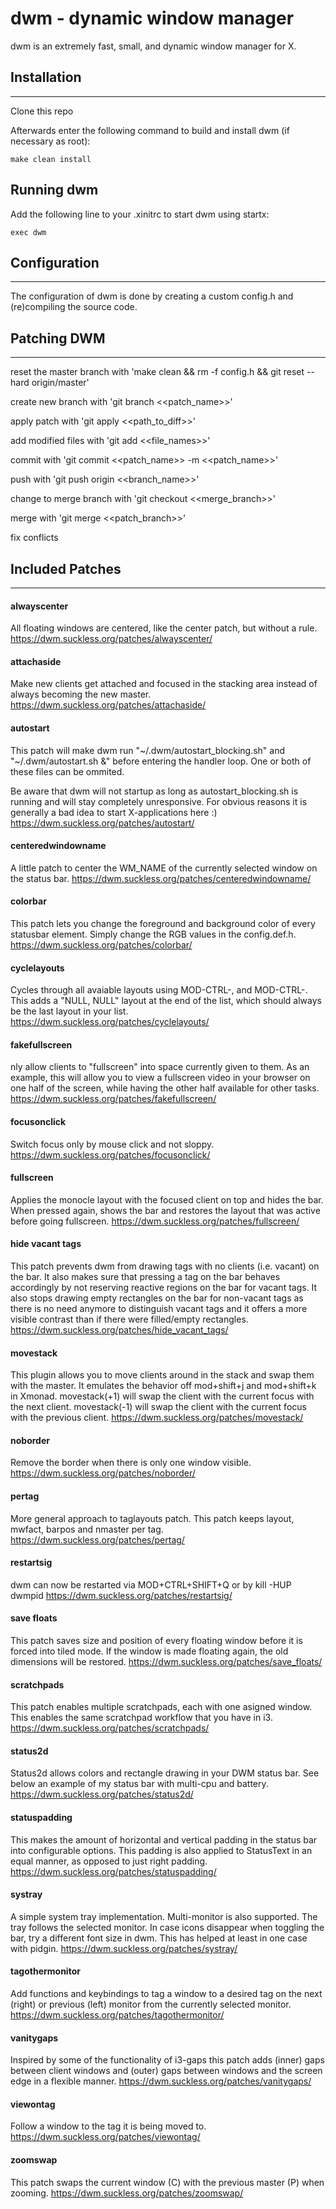 dwm - dynamic window manager
============================
dwm is an extremely fast, small, and dynamic window manager for X.


## Installation
------------
Clone this repo

Afterwards enter the following command to build and install dwm (if
necessary as root):

    make clean install


Running dwm
-----------
Add the following line to your .xinitrc to start dwm using startx:

    exec dwm


## Configuration
-------------
The configuration of dwm is done by creating a custom config.h
and (re)compiling the source code.


## Patching DWM
-------------
reset the master branch with 'make clean && rm -f config.h && git reset --hard origin/master'

create new branch with 'git branch <<patch_name>>'

apply patch with 'git apply <<path_to_diff>>'

add modified files with 'git add <<file_names>>'

commit with 'git commit <<patch_name>> -m <<patch_name>>'

push with 'git push origin <<branch_name>>'

change to merge branch with 'git checkout <<merge_branch>>'

merge with 'git merge <<patch_branch>>'

fix conflicts

## Included Patches
-------------
#### alwayscenter
All floating windows are centered, like the center patch, but without a rule.
https://dwm.suckless.org/patches/alwayscenter/

#### attachaside
Make new clients get attached and focused in the stacking area instead of always becoming the new master.
https://dwm.suckless.org/patches/attachaside/

#### autostart
This patch will make dwm run "~/.dwm/autostart_blocking.sh" and "~/.dwm/autostart.sh &" before entering the handler loop. One or both of these files can be ommited.

Be aware that dwm will not startup as long as autostart_blocking.sh is running and will stay completely unresponsive. For obvious reasons it is generally a bad idea to start X-applications here :)
https://dwm.suckless.org/patches/autostart/

#### centeredwindowname
A little patch to center the WM_NAME of the currently selected window on the status bar.
https://dwm.suckless.org/patches/centeredwindowname/

#### colorbar
This patch lets you change the foreground and background color of every statusbar element.
Simply change the RGB values in the config.def.h.
https://dwm.suckless.org/patches/colorbar/

#### cyclelayouts
Cycles through all avaiable layouts using MOD-CTRL-, and MOD-CTRL-.
This adds a "NULL, NULL" layout at the end of the list, which should always be the last layout in your list.
https://dwm.suckless.org/patches/cyclelayouts/

#### fakefullscreen
nly allow clients to "fullscreen" into space currently given to them. As an example, this will allow you to view a fullscreen video in your browser on one half of the screen, while having the other half available for other tasks.
https://dwm.suckless.org/patches/fakefullscreen/

#### focusonclick
Switch focus only by mouse click and not sloppy.
https://dwm.suckless.org/patches/focusonclick/

#### fullscreen
Applies the monocle layout with the focused client on top and hides the bar. When pressed again, shows the bar and restores the layout that was active before going fullscreen.
https://dwm.suckless.org/patches/fullscreen/

#### hide vacant tags
This patch prevents dwm from drawing tags with no clients (i.e. vacant) on the bar.
It also makes sure that pressing a tag on the bar behaves accordingly by not reserving reactive regions on the bar for vacant tags.
It also stops drawing empty rectangles on the bar for non-vacant tags as there is no need anymore to distinguish vacant tags and it offers a more visible contrast than if there were filled/empty rectangles.
https://dwm.suckless.org/patches/hide_vacant_tags/

#### movestack
This plugin allows you to move clients around in the stack and swap them with the master. It emulates the behavior off mod+shift+j and mod+shift+k in Xmonad. movestack(+1) will swap the client with the current focus with the next client. movestack(-1) will swap the client with the current focus with the previous client.
https://dwm.suckless.org/patches/movestack/

#### noborder
Remove the border when there is only one window visible.
https://dwm.suckless.org/patches/noborder/

#### pertag
More general approach to taglayouts patch. This patch keeps layout, mwfact, barpos and nmaster per tag.
https://dwm.suckless.org/patches/pertag/

#### restartsig
dwm can now be restarted via MOD+CTRL+SHIFT+Q or by kill -HUP dwmpid
https://dwm.suckless.org/patches/restartsig/

#### save floats
This patch saves size and position of every floating window before it is forced into tiled mode. If the window is made floating again, the old dimensions will be restored.
https://dwm.suckless.org/patches/save_floats/

#### scratchpads
This patch enables multiple scratchpads, each with one asigned window. This enables the same scratchpad workflow that you have in i3.
https://dwm.suckless.org/patches/scratchpads/

#### status2d
Status2d allows colors and rectangle drawing in your DWM status bar. See below an example of my status bar with multi-cpu and battery.
https://dwm.suckless.org/patches/status2d/

#### statuspadding
This makes the amount of horizontal and vertical padding in the status bar into configurable options.
This padding is also applied to StatusText in an equal manner, as opposed to just right padding.
https://dwm.suckless.org/patches/statuspadding/

#### systray
A simple system tray implementation. Multi-monitor is also supported. The tray follows the selected monitor.
In case icons disappear when toggling the bar, try a different font size in dwm. This has helped at least in one case with pidgin.
https://dwm.suckless.org/patches/systray/

#### tagothermonitor
Add functions and keybindings to tag a window to a desired tag on the next (right) or previous (left) monitor from the currently selected monitor.
https://dwm.suckless.org/patches/tagothermonitor/

#### vanitygaps
Inspired by some of the functionality of i3-gaps this patch adds (inner) gaps between client windows and (outer) gaps between windows and the screen edge in a flexible manner.
https://dwm.suckless.org/patches/vanitygaps/

#### viewontag
Follow a window to the tag it is being moved to.
https://dwm.suckless.org/patches/viewontag/

#### zoomswap
This patch swaps the current window (C) with the previous master (P) when zooming.
https://dwm.suckless.org/patches/zoomswap/





















